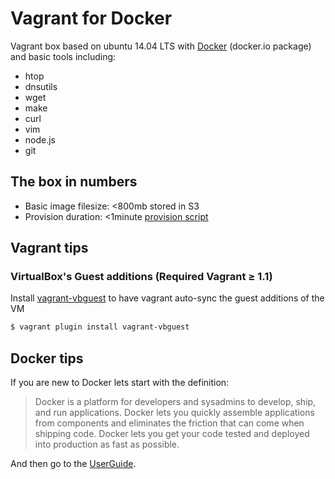 # Vagrant for Docker

Vagrant box based on ubuntu 14.04 LTS with [Docker](https://www.docker.com/) (docker.io package) and basic tools including:

 * htop
 * dnsutils
 * wget
 * make
 * curl
 * vim
 * node.js
 * git

## The box in numbers

 * Basic image filesize: <800mb stored in S3
 * Provision duration: <1minute [provision script](https://github.com/georgeyord/vagrant-docker/blob/master/script/provision.sh)

## Vagrant tips

### VirtualBox's Guest additions (Required Vagrant ≥ 1.1)

Install [vagrant-vbguest](https://github.com/dotless-de/vagrant-vbguest) to have vagrant auto-sync the guest additions of the VM

```bash
$ vagrant plugin install vagrant-vbguest
```

## Docker tips

If you are new to Docker lets start with the definition:

> Docker is a platform for developers and sysadmins to develop, ship, and run applications.
> Docker lets you quickly assemble applications from components and eliminates the friction that can come when shipping code.
> Docker lets you get your code tested and deployed into production as fast as possible.

And then go to the [UserGuide](https://docs.docker.com/userguide/).
